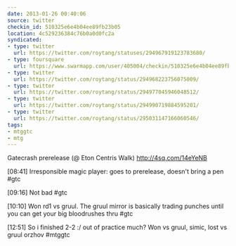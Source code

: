 ```yaml
---
date: 2013-01-26 00:40:06
source: twitter
checkin_id: 510325e6e4b04ee89fb23b05
location: 4c529236384c76b0a0d0fc2a
syndicated:
- type: twitter
  url: https://twitter.com/roytang/statuses/294967919123783680/
- type: foursquare
  url: https://www.swarmapp.com/user/405004/checkin/510325e6e4b04ee89fb23b05?s=fYmCKUpYqRSeY9oZBilHkGc5b2E&ref=tw
- type: twitter
  url: https://twitter.com/roytang/status/294968223756075009/
- type: twitter
  url: https://twitter.com/roytang/status/294977045946048512/
- type: twitter
  url: https://twitter.com/roytang/status/294990719884595201/
- type: twitter
  url: https://twitter.com/roytang/status/295031147166060546/
tags:
- mtggtc
- mtg
---
```


Gatecrash prerelease (@ Eton Centris Walk) http://4sq.com/14eYeNB

[08:41] Irresponsible magic player: goes to prerelease, doesn't bring a pen #gtc

[09:16] Not bad #gtc

[10:10] Won rd1 vs gruul. The gruul mirror is basically trading punches until you can get your big bloodrushes thru #gtc

[12:51] So i finished 2-2 :/ out of practice much? Won vs gruul, simic, lost vs gruul orzhov #mtggtc